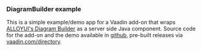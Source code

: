 ### DiagramBuilder example

This is a simple example/demo app for a Vaadin add-on that wraps [ALLOYUI's 
Diagram Builder](http://alloyui.com/examples/diagram-builder/) as a server side Java component. Source code for the add-on and 
the demo available in [github](https://github.com/mstahv/diagram-builder/), 
pre-built releases via [vaadin.com/directory](https://vaadin.com/directory).
